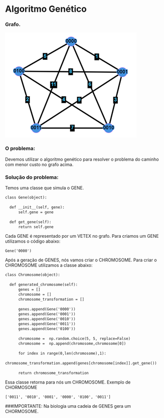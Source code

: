 # Algoritmo Genético

### Grafo.
![Grafo](https://github.com/lucasstonehc/Genetic-Algorithm---Graph-Problem-Solved-/blob/master/graph.png)

### O problema:
  Devemos utilizar o algoritmo genético para resolver o problema do caminho com menor custo no grafo acima.

### Solução do problema:
  Temos uma classe que simula o GENE.
  ```
  class Gene(object):

    def __init__(self, gene):
        self.gene = gene

    def get_gene(self):
        return self.gene
  ```
  
  Cada GENE é representado por um VETEX no grafo. Para criamos um GENE utilizamos o código abaixo:
  ```
  Gene('0000')
  ```
  
  Após a geração de GENES, nós vamos criar o CHROMOSOME. Para criar o CHROMOSOME utilizamos a classe abaixo:
  ```
  class Chromosome(object):

    def generated_chromosome(self):
        genes = []
        chromosome = []
        chromosome_transformation = []

        genes.append(Gene('0000'))
        genes.append(Gene('0001'))
        genes.append(Gene('0010'))
        genes.append(Gene('0011'))
        genes.append(Gene('0100'))

        chromosome =  np.random.choice(5, 5, replace=False)
        chromosome =  np.append(chromosome,chromosome[0])

        for index in range(0,len(chromosome),1):
            chromosome_transformation.append(genes[chromosome[index]].get_gene())

        return chromosome_transformation
  ```
  Essa classe retorna para nós um CHROMOSOME.
  Exemplo de CHORMOSOME
  ```
  ['0011', '0010', '0001', '0000', '0100', '0011']
  ```
  ###IMPORTANTE: Na biologia uma cadeia de GENES gera um CHORMOSOME.
  
  
  
  
  
  
